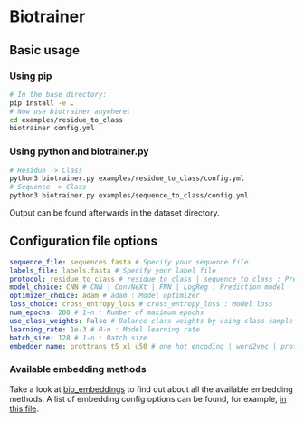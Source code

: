 # Biotrainer

## Basic usage

### Using pip
```bash
# In the base directory:
pip install -e .
# Now use biotrainer anywhere:
cd examples/residue_to_class
biotrainer config.yml
```

### Using python and biotrainer.py 
```bash
# Residue -> Class
python3 biotrainer.py examples/residue_to_class/config.yml
# Sequence -> Class
python3 biotrainer.py examples/sequence_to_class/config.yml
```

Output can be found afterwards in the dataset directory.

## Configuration file options

```yaml
sequence_file: sequences.fasta # Specify your sequence file
labels_file: labels.fasta # Specify your label file
protocol: residue_to_class # residue_to_class | sequence_to_class : Prediction method
model_choice: CNN # CNN | ConvNeXt | FNN | LogReg : Prediction model 
optimizer_choice: adam # adam : Model optimizer
loss_choice: cross_entropy_loss # cross_entropy_loss : Model loss 
num_epochs: 200 # 1-n : Number of maximum epochs
use_class_weights: False # Balance class weights by using class sample size in the given dataset
learning_rate: 1e-3 # 0-n : Model learning rate
batch_size: 128 # 1-n : Batch size
embedder_name: prottrans_t5_xl_u50 # one_hot_encoding | word2vec | prottrans_t5_xl_u50 | ... : Sequence embedding method (see below)
```

### Available embedding methods
Take a look at [bio_embeddings](https://github.com/sacdallago/bio_embeddings/) to find out about all the available
embedding methods. 
A list of embedding config options can be found, for example, [in this file](https://github.com/sacdallago/bio_embeddings/blob/develop/bio_embeddings/embed/pipeline.py). 
